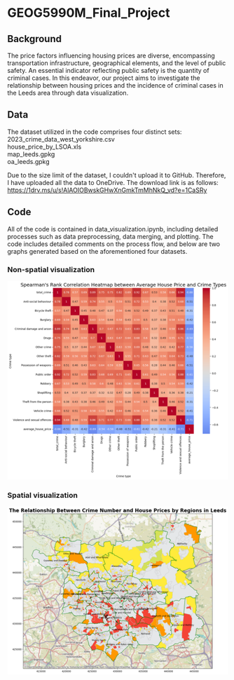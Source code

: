 # GEOG5990M_Final_Project
## Background
The price factors influencing housing prices are diverse, encompassing transportation infrastructure, geographical elements, and the level of public safety. An essential indicator reflecting public safety is the quantity of criminal cases. In this endeavor, our project aims to investigate the relationship between housing prices and the incidence of criminal cases in the Leeds area through data visualization.

## Data
The dataset utilized in the code comprises four distinct sets:  
2023_crime_data_west_yorkshire.csv  
house_price_by_LSOA.xls  
map_leeds.gpkg  
oa_leeds.gpkg  

Due to the size limit of the dataset, I couldn't upload it to GitHub. Therefore, I have uploaded all the data to OneDrive. The download link is as follows:  
https://1drv.ms/u/s!AlAOIOBwskGHwXnGmkTmMhNkQ_vd?e=1CaSRy  

## Code
All of the code is contained in data_visualization.ipynb, including detailed processes such as data preprocessing, data merging, and plotting. The code includes detailed comments on the process flow, and below are two graphs generated based on the aforementioned four datasets.  
### Non-spatial visualization  
![Non-spatial visualization](Non-spatial.png)

### Spatial visualization  
![Spatial visualization](Spatial.png)



